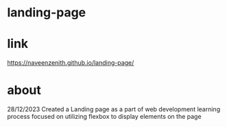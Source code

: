 # landing-page
# link
https://naveenzenith.github.io/landing-page/

# about
28/12/2023
Created a Landing page as a part of web development learning process focused on utilizing flexbox to display elements on the page
